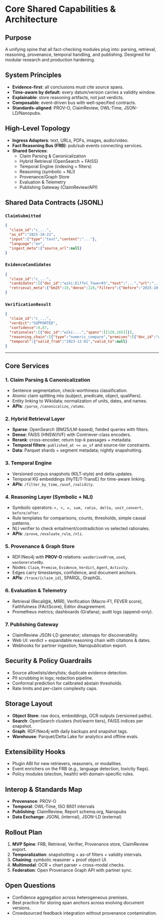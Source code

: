 # Core Shared Capabilities & Architecture

## Purpose

A unifying spine that all fact-checking modules plug into: parsing, retrieval, reasoning, provenance, temporal handling, and publishing. Designed for modular research and production hardening.

## System Principles

- **Evidence-first**: all conclusions must cite source spans.
- **Time-aware by default**: every datum/version carries a validity window.
- **Explainable**: store reasoning artifacts, not just verdicts.
- **Composable**: event-driven bus with well-specified contracts.
- **Standards-aligned**: PROV-O, ClaimReview, OWL-Time, JSON-LD/Nanopubs.

## High-Level Topology

- **Ingress Adapters**: text, URLs, PDFs, images, audio/video.
- **Fact Reasoning Bus (FRB)**: pub/sub events connecting services.
- **Shared Services**:
  - Claim Parsing & Canonicalization
  - Hybrid Retrieval (OpenSearch + FAISS)
  - Temporal Engine (indexing + filters)
  - Reasoning (symbolic + NLI)
  - Provenance/Graph Store
  - Evaluation & Telemetry
  - Publishing Gateway (ClaimReview/API)

## Shared Data Contracts (JSONL)

### `ClaimSubmitted`

```json
{
  "claim_id":"c_...",
  "as_of":"2025-10-22",
  "input":{"type":"text","content":"..."},
  "language":"en",
  "ingest_meta":{"source_url":null}
}
```

### `EvidenceCandidates`

```json
{
  "claim_id":"c_...",
  "candidates":[{"doc_id":"wiki:Eiffel_Tower#3","text":"...","url":"...","published_at":"2024-12-01"}],
  "retrieval_meta":{"bm25":10,"dense":128,"filters":{"before":"2025-10-22"}}
}
```

### `VerificationResult`

```json
{
  "claim_id":"c_...",
  "verdict":"SUPPORTED",
  "confidence":0.87,
  "rationales":[{"doc_id":"wiki:...","spans":[[120,165]]}],
  "reasoning_chain":[{"type":"numeric_compare","premises":[{"doc_id":"wiki:...","value":330}],"conclusion":true}],
  "temporal":{"valid_from":"2023-12-01","valid_to":null}
}
```

---

## Core Services

### 1. Claim Parsing & Canonicalization

- Sentence segmentation, check-worthiness classification.
- Atomic claim splitting into (subject, predicate, object, qualifiers).
- Entity linking to Wikidata; normalization of units, dates, and names.
- **APIs**: `/parse`, `/canonicalize`, `/atoms`.

### 2. Hybrid Retrieval Layer

- **Sparse**: OpenSearch (BM25/LM-based), fielded queries with filters.
- **Dense**: FAISS (HNSW/IVF) with Contriever-class encoders.
- **Rerank**: cross-encoder; return top-k passages + metadata.
- **Temporal filters**: `published_at <= as_of` and source-tier constraints.
- **Data**: Parquet shards + segment metadata; nightly snapshotting.

### 3. Temporal Engine

- Versioned corpus snapshots (KILT-style) and delta updates.
- Temporal KG embeddings (HyTE/T-TransE) for time-aware linking.
- **APIs**: `/filter_by_time`, `/asof`, `/validity`.

### 4. Reasoning Layer (Symbolic + NLI)

- Symbolic operators: `>, <, =, sum, ratio, delta, unit_convert, before/after`.
- Rule templates for comparisons, counts, thresholds, simple causal patterns.
- NLI verifier to check entailment/contradiction vs selected rationales.
- **APIs**: `/prove`, `/evaluate_rule`, `/nli`.

### 5. Provenance & Graph Store

- RDF/Neo4j with **PROV-O** relations: `wasDerivedFrom`, `used`, `wasGeneratedBy`.
- Nodes: `Claim`, `Premise`, `Evidence`, `Verdict`, `Agent`, `Activity`.
- Edges carry timestamps, confidence, and document anchors.
- **APIs**: `/trace/{claim_id}`, SPARQL, GraphQL.

### 6. Evaluation & Telemetry

- Retrieval (Recall\@k, MRR), Verification (Macro-F1, FEVER score), Faithfulness (FActScore), Editor disagreement.
- Prometheus metrics; dashboards (Grafana); audit logs (append-only).

### 7. Publishing Gateway

- ClaimReview JSON-LD generator; sitemaps for discoverability.
- Web UI: verdict + expandable reasoning chain with citations & dates.
- Webhooks for partner ingestion; Nanopublication export.

## Security & Policy Guardrails

- Source allowlists/denylists; duplicate evidence detection.
- PII scrubbing in logs; redaction pipeline.
- Conformal prediction for calibrated abstain thresholds.
- Rate limits and per-claim complexity caps.

## Storage Layout

- **Object Store**: raw docs, embeddings, OCR outputs (versioned paths).
- **Search**: OpenSearch clusters (hot/warm tiers), FAISS indices per snapshot.
- **Graph**: RDF/Neo4j with daily backups and snapshot tags.
- **Warehouse**: Parquet/Delta Lake for analytics and offline evals.

## Extensibility Hooks

- Plugin ABI for new retrievers, reasoners, or modalities.
- Event enrichers on the FRB (e.g., language detection, toxicity flags).
- Policy modules (election, health) with domain-specific rules.

## Interop & Standards Map

- **Provenance**: PROV-O
- **Temporal**: OWL-Time, ISO 8601 intervals
- **Publishing**: ClaimReview, Report schema.org, Nanopubs
- **Data Exchange**: JSONL (internal), JSON-LD (external)

## Rollout Plan

1. **MVP Spine**: FRB, Retrieval, Verifier, Provenance store, ClaimReview export.
2. **Temporalization**: snapshotting + as-of filters + validity intervals.
3. **Chaining**: symbolic reasoner + proof object UI.
4. **Multimodal**: OCR + chart parser + cross-modal checks.
5. **Federation**: Open Provenance Graph API with partner sync.

## Open Questions

- Confidence aggregation across heterogeneous premises.
- Best practice for storing span anchors across evolving document versions.
- Crowdsourced feedback integration without provenance contamination.
